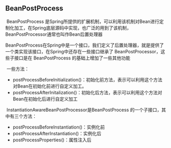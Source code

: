 ## BeanPostProcess

​	BeanPostProcess 是Spring所提供的扩展机制，可以利用该机制对Bean进行定制化加工，在Spring底层源码中实现，也广泛的用到了该机制，BeanPostProcessor通常也叫作Bean后置处理器

​		BeanPostProcess在Spring中是一个接口，我们定义了后置处理器，就是提供了一个类实现该接口，在Spring中还存在一些接口继承了 BeanPostProcessor，这些子接口是在 BeanPostProcess 的基础上增加了一些其他功能



​		一些方法：

+ postProcessBeforeInitialization()：初始化前方法，表示可以利用这个方法对Bean在初始化前进行自定义加工。
+ postProcessAfterInitalization()：初始化后方法，表示可以利用这个方法对Bean在初始化后进行自定义加工



​		InstantiationAwareBeanPostProcessor是BeanPostProcess 的一个子接口，其中有三个方法：

+ postProcessBeforeInstantiation()：实例化前
+ postProcessAfterInstantiation()：实例化后
+ postProcessProperties()：属性注入后